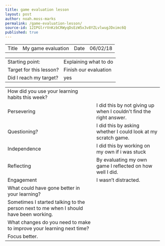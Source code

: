 ```yaml
---
title: game evaluation lesson
layout: post
author: noah.moss-marks
permalink: /game-evaluation-lesson/
source-id: 12IPGlrrVnKzbCRWyqDsEzW5x3v8YZLvlwugJDximc6Q
published: true
---
```

<table>
  <tr>
    <td>Title</td>
    <td>My game evaluation</td>
    <td>Date</td>
    <td>06/02/18</td>
  </tr>
</table>


<table>
  <tr>
    <td>Starting point:</td>
    <td>Explaining what to do</td>
  </tr>
  <tr>
    <td>Target for this lesson?</td>
    <td>Finish our evaluation</td>
  </tr>
  <tr>
    <td>Did I reach my target? </td>
    <td>yes</td>
  </tr>
</table>


<table>
  <tr>
    <td>How did you use your learning habits this week?</td>
    <td></td>
  </tr>
  <tr>
    <td>Persevering</td>
    <td>I did this by not giving up when I couldn't find the right answer.</td>
  </tr>
  <tr>
    <td>Questioning?</td>
    <td>I did this by asking whether I could look at my scratch game.</td>
  </tr>
  <tr>
    <td>Independence</td>
    <td>I did this by working on my own if i was stuck</td>
  </tr>
  <tr>
    <td>Reflecting</td>
    <td>By evaluating my own game I reflected on how well I did.</td>
  </tr>
  <tr>
    <td>Engagement</td>
    <td>I wasn’t distracted.</td>
  </tr>
  <tr>
    <td>What could have gone better in your learning?</td>
    <td></td>
  </tr>
  <tr>
    <td>Sometimes I started talking to the person next to me when I should have been working.</td>
    <td></td>
  </tr>
  <tr>
    <td>What changes do you need to make to improve your learning next time?</td>
    <td></td>
  </tr>
  <tr>
    <td>Focus better.</td>
    <td></td>
  </tr>
</table>


